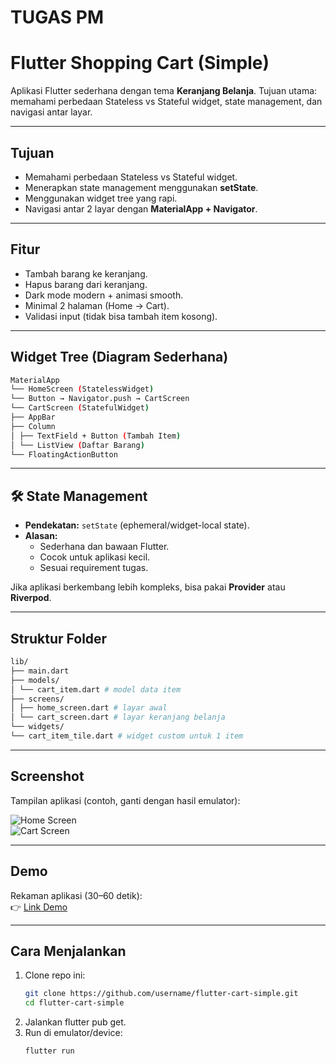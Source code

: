 # TUGAS PM
#  Flutter Shopping Cart (Simple)

Aplikasi Flutter sederhana dengan tema **Keranjang Belanja**.
Tujuan utama: memahami perbedaan Stateless vs Stateful widget, state management, dan navigasi antar layar.

---

##  Tujuan
- Memahami perbedaan Stateless vs Stateful widget.
- Menerapkan state management menggunakan **setState**.
- Menggunakan widget tree yang rapi.
- Navigasi antar 2 layar dengan **MaterialApp + Navigator**.

---

##  Fitur
- Tambah barang ke keranjang.
- Hapus barang dari keranjang.
- Dark mode modern + animasi smooth.
- Minimal 2 halaman (Home → Cart).
- Validasi input (tidak bisa tambah item kosong).

---

##  Widget Tree (Diagram Sederhana)

 ```bash
 MaterialApp
└── HomeScreen (StatelessWidget)
└── Button → Navigator.push → CartScreen
└── CartScreen (StatefulWidget)
├── AppBar
├── Column
│ ├── TextField + Button (Tambah Item)
│ └── ListView (Daftar Barang)
└── FloatingActionButton
 ```


---

## 🛠 State Management
- **Pendekatan:** `setState` (ephemeral/widget-local state).  
- **Alasan:**  
  - Sederhana dan bawaan Flutter.  
  - Cocok untuk aplikasi kecil.  
  - Sesuai requirement tugas.  

Jika aplikasi berkembang lebih kompleks, bisa pakai **Provider** atau **Riverpod**.

---

##  Struktur Folder
```bash
lib/
├── main.dart
├── models/
│ └── cart_item.dart # model data item
├── screens/
│ ├── home_screen.dart # layar awal
│ └── cart_screen.dart # layar keranjang belanja
└── widgets/
└── cart_item_tile.dart # widget custom untuk 1 item
```


---

##  Screenshot
Tampilan aplikasi (contoh, ganti dengan hasil emulator):

![Home Screen](docs/screenshot1.png)  
![Cart Screen](docs/screenshot2.png)  

---

##  Demo
Rekaman aplikasi (30–60 detik):  
👉 [Link Demo](docs/demo.mp4)  

---

##  Cara Menjalankan
1. Clone repo ini:
   ```bash
   git clone https://github.com/username/flutter-cart-simple.git
   cd flutter-cart-simple
   ```
2. Jalankan flutter pub get.
3. Run di emulator/device:
   ```bash
   flutter run



